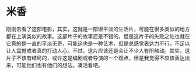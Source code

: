 # 米香

刚刚去看了这部电影，其实，这就是一部很平淡的生活片，可能在很多类似的地方都在上演类似的故事。这部片子的故事还是不错的，但是这片子的失败之处也就在它真的是一直的平淡无奇，可能这也是一种艺术，但是总感觉表达力不行，不足以让人震撼或者真的打动人心。不过，这片应该还是会让不少人有所触动。其实，这片子不该有结局的，或许这是编剧或者导演的一个观点，但是我觉得不应该表达出来，可能他们也有他们的想法。凑活看吧。
